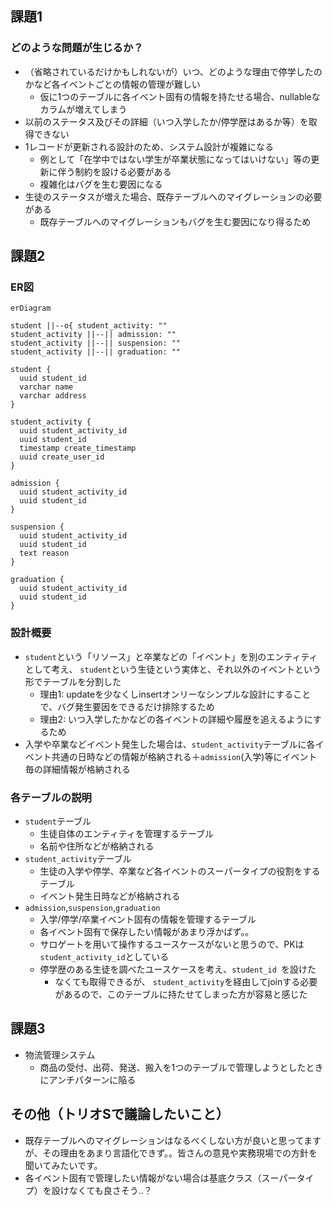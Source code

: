 ## 課題1
### どのような問題が生じるか？
- （省略されているだけかもしれないが）いつ、どのような理由で停学したのかなど各イベントごとの情報の管理が難しい
  - 仮に1つのテーブルに各イベント固有の情報を持たせる場合、nullableなカラムが増えてしまう
- 以前のステータス及びその詳細（いつ入学したか/停学歴はあるか等）を取得できない
- 1レコードが更新される設計のため、システム設計が複雑になる
  - 例として「在学中ではない学生が卒業状態になってはいけない」等の更新に伴う制約を設ける必要がある
  - 複雑化はバグを生む要因になる
- 生徒のステータスが増えた場合、既存テーブルへのマイグレーションの必要がある
  - 既存テーブルへのマイグレーションもバグを生む要因になり得るため

## 課題2
### ER図
```mermaid
erDiagram

student ||--o{ student_activity: ""
student_activity ||--|| admission: ""
student_activity ||--|| suspension: ""
student_activity ||--|| graduation: ""

student {
  uuid student_id
  varchar name
  varchar address
}

student_activity {
  uuid student_activity_id
  uuid student_id
  timestamp create_timestamp
  uuid create_user_id
}

admission {
  uuid student_activity_id
  uuid student_id
}

suspension {
  uuid student_activity_id
  uuid student_id
  text reason
}

graduation {
  uuid student_activity_id
  uuid student_id
}

```

### 設計概要
  - `student`という「リソース」と卒業などの「イベント」を別のエンティティとして考え、 `student`という生徒という実体と、それ以外のイベントという形でテーブルを分割した
    - 理由1: updateを少なくしinsertオンリーなシンプルな設計にすることで、バグ発生要因をできるだけ排除するため
    - 理由2: いつ入学したかなどの各イベントの詳細や履歴を追えるようにするため
  - 入学や卒業などイベント発生した場合は、`student_activity`テーブルに各イベント共通の日時などの情報が格納される＋`admission`(入学)等にイベント毎の詳細情報が格納される

### 各テーブルの説明
  - `student`テーブル
    - 生徒自体のエンティティを管理するテーブル
    - 名前や住所などが格納される
  - `student_activity`テーブル
    - 生徒の入学や停学、卒業など各イベントのスーパータイプの役割をするテーブル
    - イベント発生日時などが格納される
  - `admission`,`suspension`,`graduation`
    - 入学/停学/卒業イベント固有の情報を管理するテーブル
    - 各イベント固有で保存したい情報があまり浮かばず。。
    - サロゲートを用いて操作するユースケースがないと思うので、PKは`student_activity_id`としている
    - 停学歴のある生徒を調べたユースケースを考え、`student_id `を設けた
      - なくても取得できるが、 `student_activity`を経由してjoinする必要があるので、このテーブルに持たせてしまった方が容易と感じた

## 課題3
- 物流管理システム
  - 商品の受付、出荷、発送、搬入を1つのテーブルで管理しようとしたときにアンチパターンに陥る

## その他（トリオSで議論したいこと）
- 既存テーブルへのマイグレーションはなるべくしない方が良いと思ってますが、その理由をあまり言語化できず。。皆さんの意見や実務現場での方針を聞いてみたいです。
- 各イベント固有で管理したい情報がない場合は基底クラス（スーパータイプ）を設けなくても良さそう..？